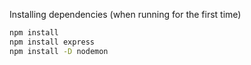 Installing dependencies (when running for the first time)
```bash
npm install
npm install express
npm install -D nodemon
```